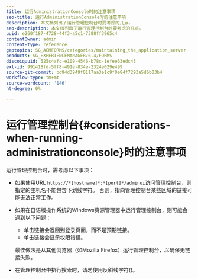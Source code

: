 ```yaml
---
title: 运行AdministrationConsole时的注意事项
seo-title: 运行AdministrationConsole时的注意事项
description: 本文档列出了运行管理控制台时要考虑的几点。
seo-description: 本文档列出了运行管理控制台时要考虑的几点。
uuid: e260f187-4728-44f3-a5c1-7388ff3965c4
contentOwner: admin
content-type: reference
geptopics: SG_AEMFORMS/categories/maintaining_the_application_server
products: SG_EXPERIENCEMANAGER/6.4/FORMS
discoiquuid: 525c4afc-e109-4546-b78c-1efee63edc43
exl-id: 991418fd-5ff8-491e-834e-2324e029e499
source-git-commit: bd94d3949f0117aa3e1c9f0e84f7293a5d6b03b4
workflow-type: tm+mt
source-wordcount: '146'
ht-degree: 0%

---
```


# 运行管理控制台{#considerations-when-running-administrationconsole}时的注意事项

运行管理控制台时，需考虑以下事项：

* 如果使用URL `https://*[hostname]*:*[port]*/adminui`访问管理控制台，则指定的主机名不能包含下划线字符。 否则，指向管理控制台某些区域的链接可能无法正常工作。
* 如果在日语版操作系统的Windows资源管理器中运行管理控制台，则可能会遇到以下问题：

   * 单击链接会返回到登录页面，而不是预期链接。
   * 单击链接会显示权限错误。

   最佳做法是从其他浏览器（如Mozilla Firefox）运行管理控制台，以确保无链接失败。

* 在管理控制台中执行搜索时，请勿使用反斜线字符()。
